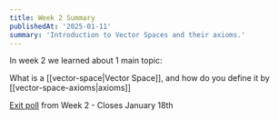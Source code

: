 ```yaml
---
title: Week 2 Summary
publishedAt: '2025-01-11'
summary: 'Introduction to Vector Spaces and their axioms.'
---
```


In week 2 we learned about 1 main topic: 

What is a [[vector-space|Vector Space]], and how do you define it by [[vector-space-axioms|axioms]]

[Exit poll](https://forms.gle/QLeqFF43BxmTf8v39) from Week 2 - Closes January 18th